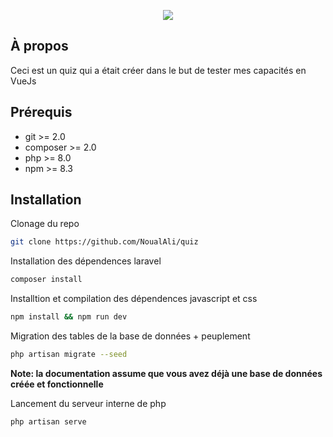 <p align="center">
    <img src="https://img.shields.io/badge/version-1.1-%230193db"/>
</p>

## À propos
<p>
Ceci est un quiz qui a était créer dans le but de tester mes capacités en VueJs
</p>

## Prérequis
- git >= 2.0
- composer >= 2.0
- php >= 8.0
- npm >= 8.3

## Installation

Clonage du repo
```bash
git clone https://github.com/NoualAli/quiz
```
Installation des dépendences laravel
```bash
composer install
```

Installtion et compilation des dépendences javascript et css
```bash
npm install && npm run dev
```

Migration des tables de la base de données + peuplement <br/>
```bash
php artisan migrate --seed
```
**Note: la documentation assume que vous avez déjà une base de données créée et fonctionnelle**

Lancement du serveur interne de php
```bash
php artisan serve
```
